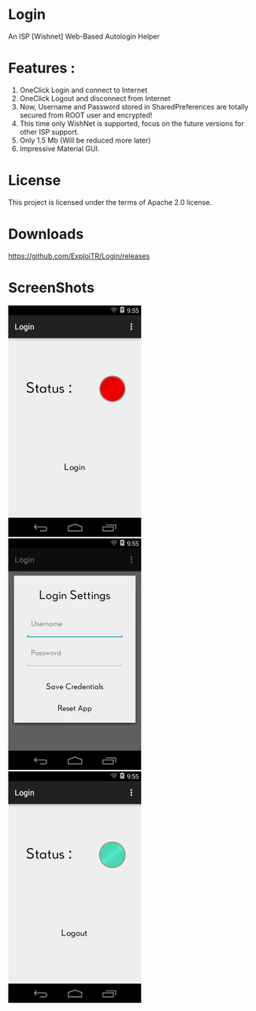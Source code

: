 # Login 
An ISP [Wishnet] Web-Based Autologin Helper

# Features :
1. OneClick Login and connect to Internet
2. OneClick Logout and disconnect from Internet
3. Now, Username and Password stored in SharedPreferences are totally secured from ROOT user and encrypted!
4. This time only WishNet is supported, focus on the future versions for other ISP support.
5. Only 1.5 Mb (Will be reduced more later)
6. Impressive Material GUI.


# License
This project is licensed under the terms of Apache 2.0 license.

# Downloads

https://github.com/ExploiTR/Login/releases

# ScreenShots

![login 2](https://raw.githubusercontent.com/ExploiTR/Login/master/screenshots/Screenshot_20170321-102533.png)
![login 3](https://raw.githubusercontent.com/ExploiTR/Login/master/screenshots/Screenshot_20170321-102541.png)
![login 3](https://raw.githubusercontent.com/ExploiTR/Login/master/screenshots/Screenshot_20170321-102556.png)





